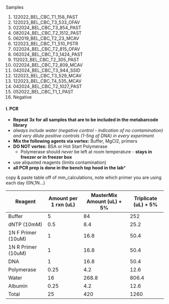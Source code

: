 Samples 
1. 122022_BEL_CBC_T1_158_PAST
2. 122023_BEL_CBC_T3_533_OFAV
3. 022024_BEL_CBC_T3_854_PAST
4. 082024_BEL_CBC_T2_1512_PAST
5. 062019_BEL_CBC_T2_23_MCAV
6. 122023_BEL_CBC_T1_510_PSTR
7. 022024_BEL_CBC_T2_815_OFAV
8. 062024_BEL_CBC_T3_1424_PAST
9. 112023_BEL_CBC_T2_305_PAST
10. 022024_BEL_CBC_T2_809_MCAV
11. 042024_BEL_CBC_T3_944_SSID
12. 122023_BEL_CBC_T3_529_MCAV
13. 122023_BEL_CBC_T4_535_MCAV
14. 042024_BEL_CBC_T2_1027_PAST
15. 052022_BEL_CBC_T1_1_PAST
16. Negative

#### I. PCR
- **Repeat 3x for all samples that are to be included in the metabarcode library**
- *always include water (negative control - indication of no contamination) and very dilute positive controls (1-5ng of DNA) in every experiment*
- **Mix the following agents via vortex:** Buffer, MgCl2, primers
- **DO NOT vortex:** BSA or Hot Start Polymerase
	-  Polymerase should *never* be left at room temperature - **stays in freezer or in freezer box**
- use aliquoted reagents (limits contamination)
- **all PCR prep is done in the bench top hood in the lab***

copy & paste table off of mm_calculations, note which primer you are using each day (0N,1N...)

| Reagent            | Amount per 1 rxn (uL) | MasterMix Amount (uL) + 5% | Triplicate (uL) + 5% |
| ------------------ | --------------------- | -------------------------- | -------------------- |
| Buffer             | 5                     | 84                         | 252                  |
| dNTP (10mM)        | 0.5                   | 8.4                        | 25.2                 |
| 1N F Primer (10uM) | 1                     | 16.8                       | 50.4                 |
| 1N R Primer (10uM) | 1                     | 16.8                       | 50.4                 |
| DNA                | 1                     | 16.8                       | 50.4                 |
| Polymerase         | 0.25                  | 4.2                        | 12.6                 |
| Water              | 16                    | 268.8                      | 806.4                |
| Albumin            | 0.25                  | 4.2                        | 12.6                 |
| Total              | 25                    | 420                        | 1260                 |
